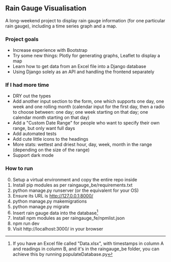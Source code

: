 ## Rain Gauge Visualisation
A long-weekend project to display rain gauge information (for one particular rain gauge), including a time series graph and a map.


### Project goals
* Increase experience with Bootstrap
* Try some new things: Plotly for generating graphs, Leaflet to display a map
* Learn how to get data from an Excel file into a Django database
* Using Django solely as an API and handling the frontend separately


### If I had more time
* DRY out the types
* Add another input section to the form, one which supports one day, one week and one rolling month (calendar input for the first day, then a radio to choose between: one day; one week starting on that day; one calendar month starting on that day)
* Add a "Custom Date Range" for people who want to specify their own range, but only want full days
* Add automated tests
* Add cute little icons to the headings
* More stats: wettest and driest hour, day, week, month in the range (depending on the size of the range)
* Support dark mode


### How to run
0. Setup a virtual environment and copy the entire repo inside
1. Install pip modules as per raingauge_be/requirements.txt
2. python manage.py runserver (or the equivalent for your OS)
3. Ensure its URL is http://127.0.0.1:8000/
4. python manage.py makemigrations
5. python manage.py migrate
6. Insert rain gauge data into the database[^1]
7. Install npm modules as per raingauge_fe/npmlist.json
8. npm run dev
9. Visit http://localhost:3000/ in your browser

[^1]: If you have an Excel file called "Data.xlsx", with timestamps in column A and readings in column B, and it's in the raingauge_be folder, you can achieve this by running populateDatabase.py
